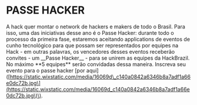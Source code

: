 # PASSE HACKER

A hack quer montar o network de hackers e makers de todo o Brasil. Para isso, uma das iniciativas desse ano é o Passe Hacker: durante todo o processo da primeira fase, estaremos aceitando applications de eventos de cunho tecnológico para que possam ser representados por equipes na Hack - em outras palavras, os vencedores desses eventos receberão convites - um \_\_Passe Hacker\_\_ - para se unirem as equipes da HackBrazil. No máximo \*\*5 equipes\*\* serão convidadas dessa maneira. Inscreva seu evento para o passe hacker \[por aqui\]\([https://static.wixstatic.com/media/16069d\_c140a0842a6346b8a7adf1a66e0dc72b.jpg\](https://static.wixstatic.com/media/16069d_c140a0842a6346b8a7adf1a66e0dc72b.jpg\)\).



